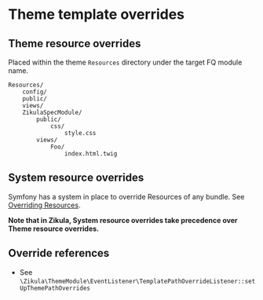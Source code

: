 # Theme template overrides

## Theme resource overrides

Placed within the theme `Resources` directory under the target FQ module name.

```
Resources/
    config/
    public/
    views/
    ZikulaSpecModule/
        public/
            css/
                style.css
        views/
            Foo/
                index.html.twig
```

## System resource overrides

Symfony has a system in place to override Resources of any bundle. See 
[Overriding Resources](https://symfony.com/doc/current/bundles/override.html#templates).

**Note that in Zikula, System resource overrides take precedence over Theme resource overrides.**

## Override references

- See `\Zikula\ThemeModule\EventListener\TemplatePathOverrideListener::setUpThemePathOverrides`
